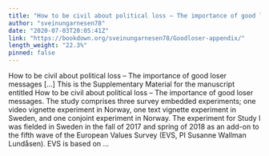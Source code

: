 ```yaml
---
title: "How to be civil about political loss – The importance of good loser messages"
author: "sveinungarnesen78"
date: "2020-07-03T20:05:41Z"
link: "https://bookdown.org/sveinungarnesen78/Goodloser-appendix/"
length_weight: "22.3%"
pinned: false
---
```


How to be civil about political loss – The importance of good loser messages [...] This is the Supplementary Material for the manuscript entitled How to be civil about political loss – The importance of good loser messages. The study comprises three survey embedded experiments; one video vignette experiment in Norway, one text vignette experiment in Sweden, and one conjoint experiment in Norway. The experiment for Study I was fielded in Sweden in the fall of 2017 and spring of 2018 as an add-on to the fifth wave of the European Values Survey (EVS, PI Susanne Wallman Lundåsen). EVS is based on  ...
